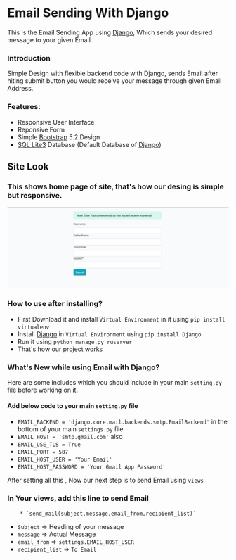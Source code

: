 # Email Sending With Django 

This is the Email Sending App using [Django](https://www.djangoproject.com/), Which sends your desired message to your given Email.

### Introduction

Simple Design with flexible backend code with Django, sends Email after hiting submit button you would receive your message through given Email Address.

### Features:
* Responsive User Interface 
* Reponsive Form
* Simple [Bootstrap](https://getbootstrap.com/docs/5.2/) 5.2 Design
* [SQL Lite3](https://www.sqlite.org/index.html) Database (Default Database of [Django](https://www.djangoproject.com/))

## Site Look

### This shows home page of site, that's how our desing is simple but responsive.
![Image](ScreenShots/homepage.png)


### How to use after installing?

* First Download it and install `Virtual Environment` in it using `pip install virtualenv`
* Install [Django](https://www.djangoproject.com/) in `Virtual Environment` using `pip install Django`
* Run it using `python manage.py ruserver`
* That's how our project works

### What's New while using Email with Django?

Here are some includes which you should include in your main `setting.py` file before working on it.

#### Add below code to your main `setting.py` file

*  `EMAIL_BACKEND = 'django.core.mail.backends.smtp.EmailBackend'` in the bottom of your main `settings.py` file
*  `EMAIL_HOST = 'smtp.gmail.com'` also
* `EMAIL_USE_TLS = True`
* `EMAIL_PORT = 587`
* `EMAIL_HOST_USER = 'Your Email'`
* `EMAIL_HOST_PASSWORD = 'Your Gmail App Password'`

After setting all this , Now our next step is to send Email using `views`

### In Your views, add this line to send Email

        * `send_mail(subject,message,email_from,recipient_list)`
* `Subject`         => Heading of your message
* `message`         => Actual Message
* `email_from`      => `settings.EMAIL_HOST_USER` 
* `recipient_list`  => `To Email`

